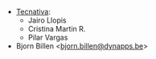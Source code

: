 - [Tecnativa](https://www.tecnativa.com):
  - Jairo Llopis
  - Cristina Martin R.
  - Pilar Vargas
- Bjorn Billen \<<bjorn.billen@dynapps.be>\>
